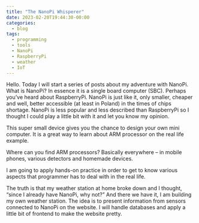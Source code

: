 ```yaml
---
title: "The NanoPi Whisperer"
date: 2023-02-20T19:44:30-00:00
categories:
  - blog
tags:
  - programming
  - tools
  - NanoPi
  - RaspberryPi
  - weather
  - IoT
---
```


Hello. Today I will start a series of posts about my adventure with NanoPi. What is NanoPi? In essence it is a single board computer (SBC). Perhaps you’ve heard about RaspberryPi. NanoPi is just like it, only smaller, cheaper and well, better accessible (at least in Poland) in the times of chips shortage. NanoPi is less popular and less described than RaspberryPi so I thought I could play a little bit with it and let you know my opinion. 

This super small device gives you the chance to design your own mini computer. It is a great way to learn about ARM processor on the real life example.

Where can you find ARM processors? Basically everywhere – in mobile phones, various detectors and homemade devices.

I am going to apply hands-on practice in order to get to know various aspects that programmer has to deal with in the real life.

The truth is that my weather station at home broke down and I thought, “since I already have NanoPi, why not?” And there we have it, I am building my own weather station. The idea is to present information from sensors connected to NanoPi on the website. I will handle databases and apply a little bit of frontend to make the website pretty. 

